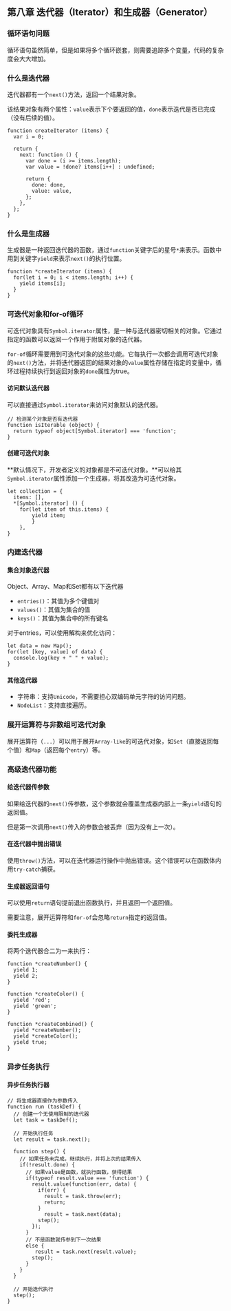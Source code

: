 ## 第八章 迭代器（Iterator）和生成器（Generator）

### 循环语句问题

循环语句虽然简单，但是如果将多个循环嵌套，则需要追踪多个变量，代码的复杂度会大大增加。



### 什么是迭代器

迭代器都有一个`next()`方法，返回一个结果对象。

该结果对象有两个属性：`value`表示下个要返回的值，`done`表示迭代是否已完成（没有后续的值）。

```JS
function createIterator (items) {
  var i = 0;
  
  return {
    next: function () {
      var done = (i >= items.length);
      var value = !done? items[i++] : undefined;
      
      return {
        done: done,
        value: value,
      };
    },
  };
}
```



### 什么是生成器

生成器是一种返回迭代器的函数，通过`function`关键字后的星号`*`来表示。函数中用到关键字`yield`来表示`next()`的执行位置。

```JS
function *createIterator (items) {
  for(let i = 0; i < items.length; i++) {
    yield items[i];
  }
}
```



### 可迭代对象和for-of循环

可迭代对象具有`Symbol.iterator`属性，是一种与迭代器密切相关的对象。它通过指定的函数可以返回一个作用于附属对象的迭代器。

`for-of`循环需要用到可迭代对象的这些功能。它每执行一次都会调用可迭代对象的`next()`方法，并将迭代器返回的结果对象的`value`属性存储在指定的变量中，循环过程持续执行到返回对象的`done`属性为true。

#### 访问默认迭代器

可以直接通过`Symbol.iterator`来访问对象默认的迭代器。

```JS
// 检测某个对象是否有迭代器
function isIterable (object) {
  return typeof object[Symbol.iterator] === 'function';
}
```



#### 创建可迭代对象

**默认情况下，开发者定义的对象都是不可迭代对象。**可以给其`Symbol.iterator`属性添加一个生成器，将其改造为可迭代对象。

```JS
let collection = {
  items: [],
  *[Symbol.iterator] () {
  	for(let item of this.items) {
  		yield item;
		}
	},
}
```



### 内建迭代器

#### 集合对象迭代器

Object、Array、Map和Set都有以下迭代器

- `entries()`：其值为多个键值对
- `values()`：其值为集合的值
- `keys()`：其值为集合中的所有键名

对于entries，可以使用解构来优化访问：

```JS
let data = new Map();
for(let [key, value] of data) {
  console.log(key + " " + value);
}
```

#### 其他迭代器

- 字符串：支持`Unicode`，不需要担心双编码单元字符的访问问题。
- `NodeList`：支持直接遍历。



### 展开运算符与非数组可迭代对象

展开运算符（`...`）可以用于展开`Array-like`的可迭代对象，如`Set`（直接返回每个值）和`Map`（返回每个`entry`）等。



### 高级迭代器功能

#### 给迭代器传参数

如果给迭代器的`next()`传参数，这个参数就会覆盖生成器内部上一条`yield`语句的返回值。

但是第一次调用`next()`传入的参数会被丢弃（因为没有上一次）。

#### 在迭代器中抛出错误

使用`throw()`方法，可以在迭代器运行操作中抛出错误。这个错误可以在函数体内用`try-catch`捕获。

#### 生成器返回语句

可以使用`return`语句提前退出函数执行，并且返回一个返回值。

需要注意，展开运算符和`for-of`会忽略`return`指定的返回值。

#### 委托生成器

将两个迭代器合二为一来执行：

```JS
function *createNumber() {
  yield 1;
  yield 2;
}

function *createColor() {
  yield 'red';
  yield 'green';
}

function *createCombined() {
  yield *createNumber();
  yield *createColor();
  yield true;
}
```



### 异步任务执行

#### 异步任务执行器

```JS
// 将生成器直接作为参数传入
function run (taskDef) {
  // 创建一个无使用限制的迭代器
  let task = taskDef();
  
  // 开始执行任务
  let result = task.next();
 	
  function step() {
    // 如果任务未完成，继续执行，并将上次的结果传入
    if(!result.done) {
      // 如果value是函数，就执行函数，获得结果
      if(typeof result.value === 'function') {
        result.value(function(err, data) {
          if(err) {
            result = task.throw(err);
            return;
          }
         	result = task.next(data);
          step();
        });
      } 
      // 不是函数就传参到下一次结果
      else {
         result = task.next(result.value);
      	step();
      }
    }
  }
  
  // 开始迭代执行
  step();
}
```

#### 

